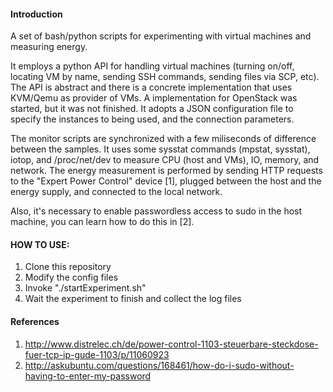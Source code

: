 #### Introduction

A set of bash/python scripts for experimenting with virtual machines and measuring energy.

It employs a python API for handling virtual machines (turning on/off, locating VM by name, sending SSH commands,
sending files via SCP, etc). The API is abstract and there is a concrete implementation that uses KVM/Qemu as provider
of VMs. A implementation for OpenStack was started, but it was not finished. It adopts a JSON configuration file to
specify the instances to being used, and the connection parameters.

The monitor scripts are synchronized with a few miliseconds of difference between the samples. It uses some sysstat commands (mpstat, sysstat), iotop,
and /proc/net/dev to measure CPU (host and VMs), IO, memory, and network. The energy measurement is performed by sending HTTP requests
to the "Expert Power Control" device [1], plugged between the host and the energy supply, and connected to the local network.

Also, it's necessary to enable passwordless access to sudo in the host machine, you can learn how to do this in [2].

#### HOW TO USE:

1. Clone this repository
2. Modify the config files
3. Invoke "./startExperiment.sh"
4. Wait the experiment to finish and collect the log files







#### References

1. http://www.distrelec.ch/de/power-control-1103-steuerbare-steckdose-fuer-tcp-ip-gude-1103/p/11060923
2. http://askubuntu.com/questions/168461/how-do-i-sudo-without-having-to-enter-my-password
